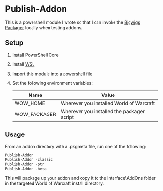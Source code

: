 # Publish-Addon

This is a powershell module I wrote so that I can invoke the
[Bigwigs Packager](https://github.com/BigWigsMods/packager) locally when testing
addons.

## Setup

1. Install [PowerShell Core](https://docs.microsoft.com/en-us/powershell/scripting/install/installing-powershell-core-on-windows)
1. Install [WSL](https://docs.microsoft.com/en-us/windows/wsl/install-win10)
1. Import this module into a powershell file
1. Set the following environment variables:

    | Name             | Value                |
    | ---------------- | -------------------- |
    | WOW_HOME         | Wherever you installed World of Warcraft  |
    | WOW_PACKAGER     | Wherever you installed the packager script |

## Usage

From an addon directory with a .pkgmeta file, run one of the following:

```powershell
Publish-Addon
Publish-Addon -classic
Publish-Addon -ptr
Publish-Addon -beta
```

This will package up your addon and copy it to the Interface\AddOns folder in
the targeted World of Warcraft install directory.
